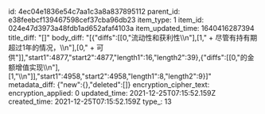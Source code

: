 id: 4ec04e1836e54c7aa1c3a8a837895112
parent_id: e38feebcf139467598cef37cba96db23
item_type: 1
item_id: 024e47d3973a48fdb1ad652afaf4103a
item_updated_time: 1640416287394
title_diff: "[]"
body_diff: "[{\"diffs\":[[0,\"流动性和获利性\\\n\"],[1,\"      + 尽管有持有期超过1年的情况，\\\n\"],[0,\"    + 可供\"]],\"start1\":4877,\"start2\":4877,\"length1\":16,\"length2\":39},{\"diffs\":[[0,\"的金额增值实现\\\n\"],[1,\"\\\n\"]],\"start1\":4958,\"start2\":4958,\"length1\":8,\"length2\":9}]"
metadata_diff: {"new":{},"deleted":[]}
encryption_cipher_text: 
encryption_applied: 0
updated_time: 2021-12-25T07:15:52.159Z
created_time: 2021-12-25T07:15:52.159Z
type_: 13